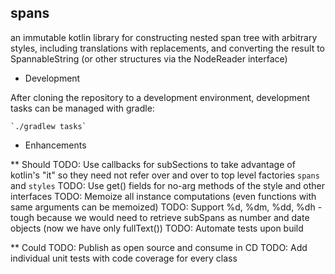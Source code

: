 spans
-----

an immutable kotlin library for constructing nested span tree with arbitrary styles, including
translations with replacements, and converting the result to SpannableString (or other structures via
the NodeReader interface)

* Development

After cloning the repository to a development environment, development tasks can be managed with gradle:

    `./gradlew tasks`

* Enhancements

** Should
TODO: Use callbacks for subSections to take advantage of kotlin's "it" so they need not refer over and over to top level factories `spans` and `styles`
TODO: Use get() fields for no-arg methods of the style and other interfaces
TODO: Memoize all instance computations (even functions with same arguments can be memoized)
TODO: Support %d, %dm, %dd, %dh - tough because we would need to retrieve subSpans as number and date objects (now we have only fullText())
TODO: Automate tests upon build

** Could
TODO: Publish as open source and consume in CD
TODO: Add individual unit tests with code coverage for every class